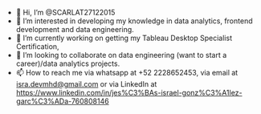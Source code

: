 - 👋 Hi, I’m @SCARLAT27122015
- 👀 I’m interested in developing my knowledge in data analytics, frontend development and data engineering.
- 🌱 I’m currently working on getting my Tableau Desktop Specialist Certification,
- 💞️ I’m looking to collaborate on data engineering (want to start a career)/data analytics projects.
- 📫 How to reach me via whatsapp at +52 2228652453, via email at isra.devmhd@gmail.com or via LinkedIn at https://www.linkedin.com/in/jes%C3%BAs-israel-gonz%C3%A1lez-garc%C3%ADa-760808146

<!---
SCARLAT27122015/SCARLAT27122015 is a ✨ special ✨ repository because its `README.md` (this file) appears on your GitHub profile.
You can click the Preview link to take a look at your changes.
--->
